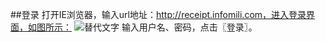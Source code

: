 ##登录
打开IE浏览器，输入url地址：http://receipt.infomili.com，进入登录界面，如图所示：
![替代文字](https://wt-prj.oss.aliyuncs.com/bb29cc203f8f4843a1487df5979023c2/2fd07ef0-7bb6-4c84-8413-3febb823413f.png)
输入用户名、密码，点击〖登录〗。